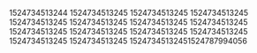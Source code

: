1524734513244
1524734513245
1524734513245
1524734513245
1524734513245
1524734513245
1524734513245
1524734513245
1524734513245
1524734513245
1524734513245
1524734513245
1524734513245
1524734513245
15247345132451524787994056